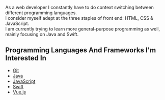 As a web developer I constantly have to do context switching between different programming languages.  
I consider myself adept at the three staples of front end: HTML, CSS & JavaScript.  
I am currently trying to learn more general-purpose programming as well, mainly focusing on Java and Swift.

## Programming Languages And Frameworks I'm Interested In
- [Git](git/git.md)
- [Java](java/java.md)
- [JavaScript](javascript/javascript.md)
- [Swift](swift/swift.md)
- [Vue.js](vue/vue.md)